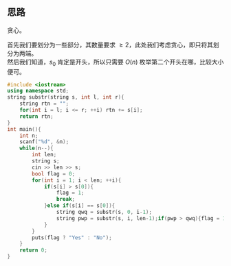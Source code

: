 ## 思路

贪心。

首先我们要划分为一些部分，其数量要求 $\geq 2$，此处我们考虑贪心，即只将其划分为两端。  
然后我们知道，$s_0$ 肯定是开头，所以只需要 $O(n)$ 枚举第二个开头在哪，比较大小便可。

```cpp
#include <iostream>
using namespace std;
string substr(string s, int l, int r){
	string rtn = "";
	for(int i = l; i <= r; ++i) rtn += s[i];
	return rtn;
}
int main(){
	int n;
	scanf("%d", &n);
	while(n--){
		int len;
		string s;
		cin >> len >> s;
		bool flag = 0;
		for(int i = 1; i < len; ++i){
			if(s[i] > s[0]){
				flag = 1;
				break;
			}else if(s[i] == s[0]){
				string qwq = substr(s, 0, i-1);
				string pwp = substr(s, i, len-1);if(pwp > qwq){flag = 1;break;}
			}
		}
		puts(flag ? "Yes" : "No");
	}
	return 0;
}
```